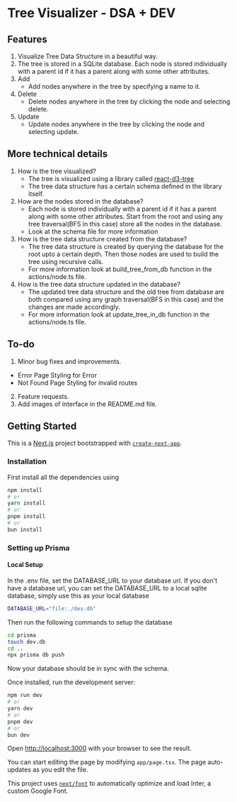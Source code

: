 # Tree Visualizer - DSA + DEV

## Features
1. Visualize Tree Data Structure in a beautiful way.
2. The tree is stored in a SQLite database. Each node is stored individually with a parent id if it has a parent along with some other attributes.
3. Add
    - Add nodes anywhere in the tree by specifying a name to it.
4. Delete 
    - Delete nodes anywhere in the tree by clicking the node and selecting delete.
5. Update
    - Update nodes anywhere in the tree by clicking the node and selecting update.


## More technical details
1. How is the tree visualized?
    - The tree is visualized using a library called [react-d3-tree](https://www.npmjs.com/package/react-d3-tree)
    - The tree data structure has a certain schema defined in the library itself.
2. How are the nodes stored in the database?
    - Each node is stored individually with a parent id if it has a parent along with some other attributes. Start from the root and using any tree traversal(BFS in this case) store all the nodes in the database.
    - Look at the schema file for more information
3. How is the tree data structure created from the database?
    - The tree data structure is created by querying the database for the root upto a certain depth. Then those nodes are used to build the tree using recursive calls.
    - For more information look at build_tree_from_db function in the actions/node.ts file.
4. How is the tree data structure updated in the database?
    - The updated tree data structure and the old tree from database are both compared using any graph traversal(BFS in this case) and the changes are made accordingly.
    - For more information look at update_tree_in_db function in the actions/node.ts file.

## To-do

1. Minor bug fixes and improvements.
 - Error Page Styling for Error
 - Not Found Page Styling for invalid routes
2. Feature requests.
3. Add images of interface in the README.md file.

## Getting Started

This is a [Next.js](https://nextjs.org/) project bootstrapped with [`create-next-app`](https://github.com/vercel/next.js/tree/canary/packages/create-next-app).


### Installation
First install all the dependencies using 
```bash
npm install
# or
yarn install
# or
pnpm install
# or
bun install
```

### Setting up Prisma

#### Local Setup
In the .env file, set the DATABASE_URL to your database url. If you don't have a database url, you can set the DATABASE_URL to a local sqlite database, simply use this as your local database
```bash
DATABASE_URL="file:./dev.db"
```

Then run the following commands to setup the database
```bash
cd prisma
touch dev.db
cd ..
npx prisma db push 
```
Now your database should be in sync with the schema.

Once installed, run the development server:

```bash
npm run dev
# or
yarn dev
# or
pnpm dev
# or
bun dev
```

Open [http://localhost:3000](http://localhost:3000) with your browser to see the result.

You can start editing the page by modifying `app/page.tsx`. The page auto-updates as you edit the file.

This project uses [`next/font`](https://nextjs.org/docs/basic-features/font-optimization) to automatically optimize and load Inter, a custom Google Font.

